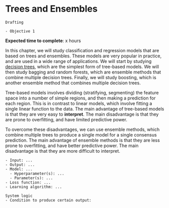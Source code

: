# Trees and Ensembles

<!-- Capitalise initials. As compact as possible, prefer ONE line. -->
<!-- We use **UK** English spelling. -->
<!-- File names should be all lowercase, with words separated by hyphens (-), and no spaces.  Each chapter must include an "overview.md" and "quiz-sum-ref.md"-->

```{admonition} Status
Drafting
```

```{admonition} Objectives
- Objective 1
```

**Expected time to complete**: x hours

In this chapter, we will study classification and regression models that are based on trees and ensembles. These models are very popular in practice, and are used in a wide range of applications. We will start by studying [decision trees](https://en.wikipedia.org/wiki/Decision_tree), which are the simplest form of tree-based models. We will then study bagging and random forests, which are ensemble methods that combine multiple decision trees. Finally, we will study boosting, which is another ensemble method that combines multiple decision trees.

Tree-based models involves dividing (stratifying, segmenting) the feature space into a number of simple regions, and then making a prediction for each region. This is in contrast to linear models, which involve fitting a single linear function to the data. The main advantage of tree-based models is that they are very easy to **interpret**. The main disadvantage is that they are prone to overfitting, and have limited predictive power.

To overcome these disadvantages, we can use ensemble methods, which combine multiple trees to produce a single model for a single consensus prediction. The main advantage of ensemble methods is that they are less prone to overfitting, and have better predictive power. The main disadvantage is that they are more difficult to interpret.

```{admonition} Ingredients
- Input: ...
- Output: ...
- Model: ...
  - Hyperparameter(s): ...
  - Parameter(s): ...
- Loss function: ...
- Learning algorithm: ...
```

```{admonition} Transparency
System logic
- Condition to produce certain output:
```
<!-- - What input to produce certain output:
- How to produce certain output: -->
